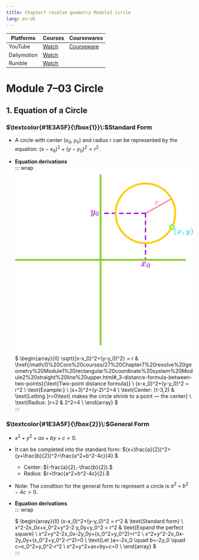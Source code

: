 ```yaml
---
title: Chapter7 resolve geometry Module3 circle
lang: en-US
---
```

| Platforms   | Courses                                                                                      | Coursewares                                                       |
|-------------|----------------------------------------------------------------------------------------------|-------------------------------------------------------------------|
| YouTube     | [Watch](https://www.youtube.com/watch?v=Tzz3WDdaVEI&list=PLm0MFkgiW1JgKq1kku2WxmrElFbDl7p_s) | [Courseware](../../public/math/Core%20courses/pdf/Courseware.pdf) |
| Dailymotion | [Watch](https://www.dailymotion.com/video/x9gsui2?playlist=x9h6d2)                           |                                                                   |
| Rumble      | [Watch](https://rumble.com/v6s95hp-29-chapter7-resolve-geometry-module3-circle.html)                                    |                                                                   |



# Module 7–03 Circle

## 1. Equation of a Circle

### $\textcolor{#1E3A5F}{\fbox{1}}\:$Standard Form
- A circle with center $(x_0,y_0)$ and radius $r$ can be represented by the equation: $(x-x_0)^2+(y-y_0)^2=r^2.$
- __Equation derivations__   
  ::: wrap    
  ![Circle standard form derivation.svg](../../public/math/Core%20courses/Circle%20standard%20form%20derivation.svg)  

  $
  \begin{array}{ll}
  \sqrt{(x-x_0)^2+(y-y_0)^2} = r & \href{/math/0%20Core%20courses/27%20Chapter7%20resolve%20geometry%20Module1%20rectangular%20coordinate%20system%20Module2%20straight%20line%20upper.html#_3-distance-formula-between-two-points}{\text{Two-point distance formula}} \\
  (x-x_0)^2+(y-y_0)^2 = r^2 \\
  \text{Example:} \\
  (x+3)^2+(y-2)^2=4 \\
  \text{Center: }(-3,2) & \text{Letting }r=0\text{ makes the circle shrink to a point — the center} \\
  \text{Radius: }r=2 & 2^2=4 \\
  \end{array}
  $  
  :::

### $\textcolor{#1E3A5F}{\fbox{2}}\:$General Form
- $x^2+y^2+ax+by+c=0.$  
- It can be completed into the standard form: $(x+\frac{a}{2})^2+(y+\frac{b}{2})^2=\frac{a^2+b^2-4c}{4}.$  
  - Center: $(-frac{a}{2},-\frac{b}{2}).$
  - Radius: $r=\frac{a^2+b^2-4c}{2}.$
- Note: The condition for the general form to represent a circle is $a^2+b^2-4c>0.$  
- __Equation derivations__   
  ::: wrap    

  $
  \begin{array}{ll}
  (x-x_0)^2+(y-y_0)^2 = r^2 & \text{Standard form} \\
  x^2-2x_0x+x_0^2+y^2-2 y_0y+y_0^2 = r^2 & \text{Expand the perfect square} \\
  x^2+y^2-2x_0x-2y_0y+(x_0^2+y_0^2)=r^2 \\
  x^2+y^2-2x_0x-2y_0y+(x_0^2+y_0^2-r^2)=0 \\
  \text{Let }a=-2x_0 \quad b=-2y_0 \quad c=x_0^2+y_0^2-r^2 \\
  x^2+y^2+ax+by+c=0 \\
  \end{array}
  $  
  :::
